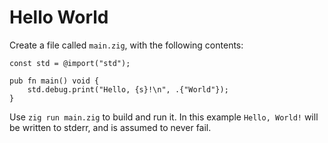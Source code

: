 # Hello World

Create a file called `main.zig`, with the following contents:

```zig
const std = @import("std");

pub fn main() void {
    std.debug.print("Hello, {s}!\n", .{"World"});
}
```

Use `zig run main.zig` to build and run it. In this example `Hello, World!` will be written to stderr, and is assumed to never fail.

